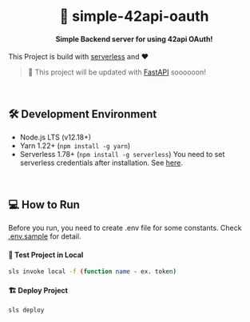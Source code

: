 <h1 align="center">🔐 simple-42api-oauth</h1>
<h4 align="center">Simple Backend server for using 42api OAuth!</h4>

This Project is build with [serverless](https://github.com/serverless/serverless) and ❤️

> 🚨 This project will be updated with [FastAPI](https://fastapi.tiangolo.com) soooooon!

<br>

## 🛠 Development Environment

- Node.js LTS (v12.18+)
- Yarn 1.22+ (`npm install -g yarn`)
- Serverless 1.78+ (`npm install -g serverless`)
  You need to set serverless credentials after installation. See [here](https://github.com/serverless/serverless/blob/master/docs/providers/aws/guide/credentials.md).

<br>

## 💻 How to Run
Before you run, you need to create .env file for some constants. Check [.env.sample](.env.sample) for detail.

#### 🏡 Test Project in Local
```bash
sls invoke local -f (function name - ex. token)
```

#### 🏗 Deploy Project

```bash
sls deploy
```
